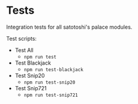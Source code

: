 # Tests
Integration tests for all satotoshi's palace modules.

Test scripts:
 - Test All
	- `npm run test`
 - Test Blackjack
	- `npm run test-blackjack`
 - Test Snip20
	- `npm run test-snip20`
 - Test Snip721
	- `npm run test-snip721`